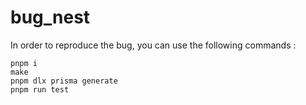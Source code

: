 # bug_nest

In order to reproduce the bug, you can use the following commands :

```
pnpm i
make
pnpm dlx prisma generate
pnpm run test
```
